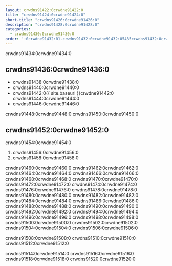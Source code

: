 ```yaml
---
layout: crwdns91422:0crwdne91422:0
title: "crwdns91424:0crwdne91424:0"
short-title: "crwdns91426:0crwdne91426:0"
description: "crwdns91428:0crwdne91428:0"
categories:
  - crwdns91430:0crwdne91430:0
order: ':0crwdne91432:01.crwdns91432:0crwdne91432:05435crwdns91432:0crwdne91432:057crwdns91432:0crwdne91432:0'
---
```

crwdns91434:0crwdne91434:0

## crwdns91436:0crwdne91436:0

- crwdns91438:0crwdne91438:0
- crwdns91440:0crwdne91440:0
- crwdns91442:0{{ site.baseurl }}crwdne91442:0 crwdns91444:0crwdne91444:0 
- crwdns91446:0crwdne91446:0

crwdns91448:0crwdne91448:0 crwdns91450:0crwdne91450:0

## crwdns91452:0crwdne91452:0

crwdns91454:0crwdne91454:0

1. crwdns91456:0crwdne91456:0
2. crwdns91458:0crwdne91458:0

crwdns91460:0crwdne91460:0 crwdns91462:0crwdne91462:0 crwdns91464:0crwdne91464:0 crwdns91466:0crwdne91466:0 crwdns91468:0crwdne91468:0 crwdns91470:0crwdne91470:0 crwdns91472:0crwdne91472:0 crwdns91474:0crwdne91474:0 crwdns91476:0crwdne91476:0 crwdns91478:0crwdne91478:0 crwdns91480:0crwdne91480:0 crwdns91482:0crwdne91482:0 crwdns91484:0crwdne91484:0 crwdns91486:0crwdne91486:0 crwdns91488:0crwdne91488:0 crwdns91490:0crwdne91490:0 crwdns91492:0crwdne91492:0 crwdns91494:0crwdne91494:0 crwdns91496:0crwdne91496:0 crwdns91498:0crwdne91498:0 crwdns91500:0crwdne91500:0 crwdns91502:0crwdne91502:0 crwdns91504:0crwdne91504:0 crwdns91506:0crwdne91506:0

crwdns91508:0crwdne91508:0 crwdns91510:0crwdne91510:0 crwdns91512:0crwdne91512:0

crwdns91514:0crwdne91514:0 crwdns91516:0crwdne91516:0 crwdns91518:0crwdne91518:0 crwdns91520:0crwdne91520:0
